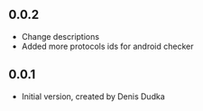 ## 0.0.2

- Change descriptions
- Added more protocols ids for android checker


## 0.0.1

- Initial version, created by Denis Dudka

